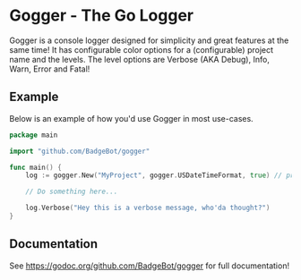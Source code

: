 # Gogger - The Go Logger

Gogger is a console logger designed for simplicity and great features at the same time! It has configurable color options for a (configurable) project name and the levels. The level options are Verbose (AKA Debug), Info, Warn, Error and Fatal! 

## Example

Below is an example of how you'd use Gogger in most use-cases. 
```go
package main

import "github.com/BadgeBot/gogger"

func main() {
    log := gogger.New("MyProject", gogger.USDateTimeFormat, true) // project name, datetime format, use colors?

    // Do something here...

    log.Verbose("Hey this is a verbose message, who'da thought?")
}
```

## Documentation

See https://godoc.org/github.com/BadgeBot/gogger for full documentation!